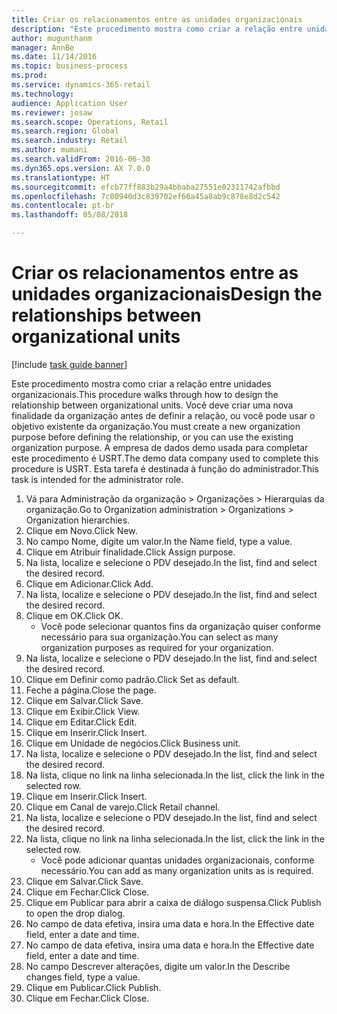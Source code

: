 ```yaml
--- 
title: Criar os relacionamentos entre as unidades organizacionais
description: "Este procedimento mostra como criar a relação entre unidades organizacionais."
author: mugunthanm
manager: AnnBe
ms.date: 11/14/2016
ms.topic: business-process
ms.prod: 
ms.service: dynamics-365-retail
ms.technology: 
audience: Application User
ms.reviewer: josaw
ms.search.scope: Operations, Retail
ms.search.region: Global
ms.search.industry: Retail
ms.author: mumani
ms.search.validFrom: 2016-06-30
ms.dyn365.ops.version: AX 7.0.0
ms.translationtype: HT
ms.sourcegitcommit: efcb77ff883b29a4bbaba27551e02311742afbbd
ms.openlocfilehash: 7c00940d3c839702ef66a45a8ab9c878e8d2c542
ms.contentlocale: pt-br
ms.lasthandoff: 05/08/2018

---
```

# <a name="design-the-relationships-between-organizational-units"></a><span data-ttu-id="3b2d9-103">Criar os relacionamentos entre as unidades organizacionais</span><span class="sxs-lookup"><span data-stu-id="3b2d9-103">Design the relationships between organizational units</span></span>

[!include [task guide banner](../includes/task-guide-banner.md)]

<span data-ttu-id="3b2d9-104">Este procedimento mostra como criar a relação entre unidades organizacionais.</span><span class="sxs-lookup"><span data-stu-id="3b2d9-104">This procedure walks through how to design the relationship between organizational units.</span></span> <span data-ttu-id="3b2d9-105">Você deve criar uma nova finalidade da organização antes de definir a relação, ou você pode usar o objetivo existente da organização.</span><span class="sxs-lookup"><span data-stu-id="3b2d9-105">You must create a new organization purpose before defining the relationship, or you can use the existing organization purpose.</span></span> <span data-ttu-id="3b2d9-106">A empresa de dados demo usada para completar este procedimento é USRT.</span><span class="sxs-lookup"><span data-stu-id="3b2d9-106">The demo data company used to complete this procedure is USRT.</span></span> <span data-ttu-id="3b2d9-107">Esta tarefa é destinada à função do administrador.</span><span class="sxs-lookup"><span data-stu-id="3b2d9-107">This task is intended for the administrator role.</span></span>

1. <span data-ttu-id="3b2d9-108">Vá para Administração da organização > Organizações > Hierarquias da organização.</span><span class="sxs-lookup"><span data-stu-id="3b2d9-108">Go to Organization administration > Organizations > Organization hierarchies.</span></span>
2. <span data-ttu-id="3b2d9-109">Clique em Novo.</span><span class="sxs-lookup"><span data-stu-id="3b2d9-109">Click New.</span></span>
3. <span data-ttu-id="3b2d9-110">No campo Nome, digite um valor.</span><span class="sxs-lookup"><span data-stu-id="3b2d9-110">In the Name field, type a value.</span></span>
4. <span data-ttu-id="3b2d9-111">Clique em Atribuir finalidade.</span><span class="sxs-lookup"><span data-stu-id="3b2d9-111">Click Assign purpose.</span></span>
5. <span data-ttu-id="3b2d9-112">Na lista, localize e selecione o PDV desejado.</span><span class="sxs-lookup"><span data-stu-id="3b2d9-112">In the list, find and select the desired record.</span></span>
6. <span data-ttu-id="3b2d9-113">Clique em Adicionar.</span><span class="sxs-lookup"><span data-stu-id="3b2d9-113">Click Add.</span></span>
7. <span data-ttu-id="3b2d9-114">Na lista, localize e selecione o PDV desejado.</span><span class="sxs-lookup"><span data-stu-id="3b2d9-114">In the list, find and select the desired record.</span></span>
8. <span data-ttu-id="3b2d9-115">Clique em OK.</span><span class="sxs-lookup"><span data-stu-id="3b2d9-115">Click OK.</span></span>
    * <span data-ttu-id="3b2d9-116">Você pode selecionar quantos fins da organização quiser conforme necessário para sua organização.</span><span class="sxs-lookup"><span data-stu-id="3b2d9-116">You can select as many organization purposes as required for your organization.</span></span>  
9. <span data-ttu-id="3b2d9-117">Na lista, localize e selecione o PDV desejado.</span><span class="sxs-lookup"><span data-stu-id="3b2d9-117">In the list, find and select the desired record.</span></span>
10. <span data-ttu-id="3b2d9-118">Clique em Definir como padrão.</span><span class="sxs-lookup"><span data-stu-id="3b2d9-118">Click Set as default.</span></span>
11. <span data-ttu-id="3b2d9-119">Feche a página.</span><span class="sxs-lookup"><span data-stu-id="3b2d9-119">Close the page.</span></span>
12. <span data-ttu-id="3b2d9-120">Clique em Salvar.</span><span class="sxs-lookup"><span data-stu-id="3b2d9-120">Click Save.</span></span>
13. <span data-ttu-id="3b2d9-121">Clique em Exibir.</span><span class="sxs-lookup"><span data-stu-id="3b2d9-121">Click View.</span></span>
14. <span data-ttu-id="3b2d9-122">Clique em Editar.</span><span class="sxs-lookup"><span data-stu-id="3b2d9-122">Click Edit.</span></span>
15. <span data-ttu-id="3b2d9-123">Clique em Inserir.</span><span class="sxs-lookup"><span data-stu-id="3b2d9-123">Click Insert.</span></span>
16. <span data-ttu-id="3b2d9-124">Clique em Unidade de negócios.</span><span class="sxs-lookup"><span data-stu-id="3b2d9-124">Click Business unit.</span></span>
17. <span data-ttu-id="3b2d9-125">Na lista, localize e selecione o PDV desejado.</span><span class="sxs-lookup"><span data-stu-id="3b2d9-125">In the list, find and select the desired record.</span></span>
18. <span data-ttu-id="3b2d9-126">Na lista, clique no link na linha selecionada.</span><span class="sxs-lookup"><span data-stu-id="3b2d9-126">In the list, click the link in the selected row.</span></span>
19. <span data-ttu-id="3b2d9-127">Clique em Inserir.</span><span class="sxs-lookup"><span data-stu-id="3b2d9-127">Click Insert.</span></span>
20. <span data-ttu-id="3b2d9-128">Clique em Canal de varejo.</span><span class="sxs-lookup"><span data-stu-id="3b2d9-128">Click Retail channel.</span></span>
21. <span data-ttu-id="3b2d9-129">Na lista, localize e selecione o PDV desejado.</span><span class="sxs-lookup"><span data-stu-id="3b2d9-129">In the list, find and select the desired record.</span></span>
22. <span data-ttu-id="3b2d9-130">Na lista, clique no link na linha selecionada.</span><span class="sxs-lookup"><span data-stu-id="3b2d9-130">In the list, click the link in the selected row.</span></span>
    * <span data-ttu-id="3b2d9-131">Você pode adicionar quantas unidades organizacionais, conforme necessário.</span><span class="sxs-lookup"><span data-stu-id="3b2d9-131">You can add as many organization units as is required.</span></span>  
23. <span data-ttu-id="3b2d9-132">Clique em Salvar.</span><span class="sxs-lookup"><span data-stu-id="3b2d9-132">Click Save.</span></span>
24. <span data-ttu-id="3b2d9-133">Clique em Fechar.</span><span class="sxs-lookup"><span data-stu-id="3b2d9-133">Click Close.</span></span>
25. <span data-ttu-id="3b2d9-134">Clique em Publicar para abrir a caixa de diálogo suspensa.</span><span class="sxs-lookup"><span data-stu-id="3b2d9-134">Click Publish to open the drop dialog.</span></span>
26. <span data-ttu-id="3b2d9-135">No campo de data efetiva, insira uma data e hora.</span><span class="sxs-lookup"><span data-stu-id="3b2d9-135">In the Effective date field, enter a date and time.</span></span>
27. <span data-ttu-id="3b2d9-136">No campo de data efetiva, insira uma data e hora.</span><span class="sxs-lookup"><span data-stu-id="3b2d9-136">In the Effective date field, enter a date and time.</span></span>
28. <span data-ttu-id="3b2d9-137">No campo Descrever alterações, digite um valor.</span><span class="sxs-lookup"><span data-stu-id="3b2d9-137">In the Describe changes field, type a value.</span></span>
29. <span data-ttu-id="3b2d9-138">Clique em Publicar.</span><span class="sxs-lookup"><span data-stu-id="3b2d9-138">Click Publish.</span></span>
30. <span data-ttu-id="3b2d9-139">Clique em Fechar.</span><span class="sxs-lookup"><span data-stu-id="3b2d9-139">Click Close.</span></span>


